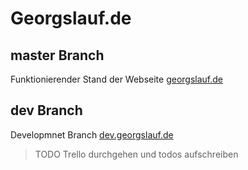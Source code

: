 # Georgslauf.de

## master Branch

Funktionierender Stand der Webseite [georgslauf.de](https://georgslauf.de)

## dev Branch

Developmnet Branch [dev.georgslauf.de](https://dev.georgslauf.de)

> TODO Trello durchgehen und todos aufschreiben